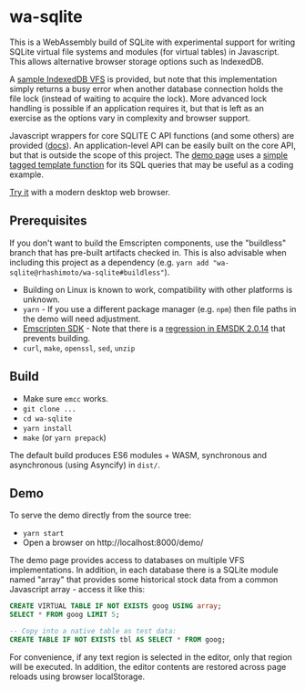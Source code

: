 # wa-sqlite
This is a WebAssembly build of SQLite with experimental support for writing SQLite virtual file systems and modules (for virtual tables) in Javascript. This allows alternative browser storage options such as IndexedDB.

A [sample IndexedDB VFS](https://github.com/rhashimoto/wa-sqlite/blob/master/src/examples/IndexedDbVFS.js) is provided, but note that this implementation simply returns a busy error when another database connection holds the file lock (instead of waiting to acquire the lock). More advanced lock handling is possible if an application requires it, but that is left as an exercise as the options vary in complexity and browser support.

Javascript wrappers for core SQLITE C API functions (and some others) are provided ([docs](https://rhashimoto.github.io/wa-sqlite/docs/)). An application-level API can be easily built on the core API, but that is outside the scope of this project. The [demo page](https://github.com/rhashimoto/wa-sqlite/tree/master/demo) uses a [simple tagged template function](https://github.com/rhashimoto/wa-sqlite/blob/master/src/examples/tag.js) for its SQL queries that may be useful as a coding example.

[Try it](https://rhashimoto.github.io/wa-sqlite/demo/) with a modern desktop web browser.

## Prerequisites
If you don't want to build the Emscripten components, use the "buildless" branch that has pre-built artifacts checked in. This is also advisable when including this project as a dependency (e.g. `yarn add "wa-sqlite@rhashimoto/wa-sqlite#buildless"`).

* Building on Linux is known to work, compatibility with other platforms is unknown.
* `yarn` - If you use a different package manager (e.g. `npm`) then file paths in the demo will need adjustment.
* [Emscripten SDK](https://emscripten.org/docs/getting_started/downloads.html) - Note that there is a [regression in EMSDK 2.0.14](https://github.com/emscripten-core/emscripten/issues/13858) that prevents building.
* `curl`, `make`, `openssl`, `sed`, `unzip`

## Build
* Make sure `emcc` works.
* `git clone ...`
* `cd wa-sqlite`
* `yarn install`
* `make` (or `yarn prepack`)

The default build produces ES6 modules + WASM, synchronous and asynchronous (using Asyncify) in `dist/`.

## Demo
To serve the demo directly from the source tree:
* `yarn start`
* Open a browser on http://localhost:8000/demo/

The demo page provides access to databases on multiple VFS implementations. In addition, in each database there is a SQLite module named "array" that provides some historical stock data from a common Javascript array - access it like this:
```sql
CREATE VIRTUAL TABLE IF NOT EXISTS goog USING array;
SELECT * FROM goog LIMIT 5;

-- Copy into a native table as test data:
CREATE TABLE IF NOT EXISTS tbl AS SELECT * FROM goog;
```

For convenience, if any text region is selected in the editor, only that region will be executed. In addition, the editor contents are restored across page reloads using browser localStorage.
